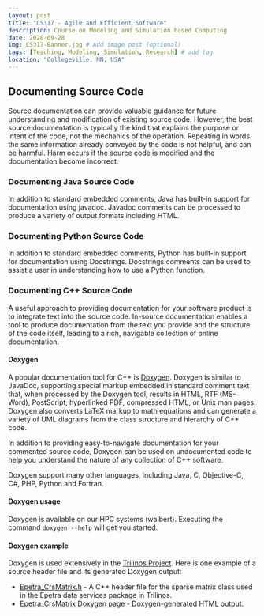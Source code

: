 ```yaml
---
layout: post
title: "CS317 - Agile and Efficient Software"
description: Course on Modeling and Simulation based Computing
date: 2020-09-28
img: CS317-Banner.jpg # Add image post (optional)
tags: [Teaching, Modeling, Simulation, Research] # add tag
location: "Collegeville, MN, USA"
---
```


## Documenting Source Code
Source documentation can provide valuable guidance for future understanding and modification of existing source code.  However, the best source documentation is typically the kind that explains the purpose or intent of the code, not the mechanics of the operation.  Repeating in words the same information already conveyed by the code is not helpful, and can be harmful.  Harm occurs if the source code is modified and the documentation become incorrect.

### Documenting Java Source Code
In addition to standard embedded comments, Java has built-in support for documentation using javadoc.  Javadoc comments can be processed to produce a variety of output formats including HTML.  

### Documenting Python Source Code
In addition to standard embedded comments, Python has built-in support for documentation using Docstrings.  Docstrings comments can be used to assist a user in understanding how to use a Python function.

### Documenting C++ Source Code

A useful approach to providing documentation for your software product is to integrate text into the source code.  In-source documentation enables a tool to produce documentation from the text you provide and the structure of the code itself, leading to a rich, navigable collection of online documentation.

#### Doxygen
A popular documentation tool for C++ is [Doxygen](http://www.doxygen.nl/index.html).  Doxygen is similar to JavaDoc, supporting special markup embedded in standard comment text that, when processed by the Doxygen tool, results in HTML, RTF (MS-Word), PostScript, hyperlinked PDF, compressed HTML, or Unix man pages.  Doxygen also converts LaTeX markup to math equations and can generate a variety of UML diagrams from the class structure and hierarchy of C++ code.

In addition to providing easy-to-navigate documentation for your commented source code, Doxygen can be used on undocumented code to help you understand the nature of any collection of C++ software.

Doxygen support many other languages, including Java, C, Objective-C, C#, PHP, Python and Fortran.

#### Doxygen usage

Doxygen is available on our HPC systems (walbert).  Executing the command ```doxygen --help``` will get you started. 

#### Doxygen example

Doxygen is used extensively in the [Trilinos Project](https://trilinos.github.io).  Here is one example of a source header file and its generated Doxygen output:

- [Epetra_CrsMatrix.h](https://github.com/trilinos/Trilinos/blob/master/packages/epetra/src/Epetra_CrsMatrix.h) - A C++ header file for the sparse matrix class used in the Epetra data services package in Trilinos.
- [Epetra_CrsMatrix Doxygen page](https://trilinos.org/docs/dev/packages/epetra/doc/html/classEpetra__CrsMatrix.html) - Doxygen-generated HTML output. 

